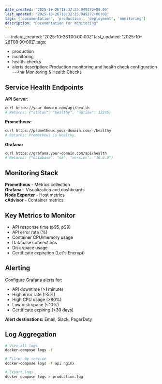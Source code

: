 ```yaml
---
date_created: "2025-10-26T18:32:25.949272+00:00"
last_updated: "2025-10-26T18:32:25.949272+00:00"
tags: ['documentation', 'production', 'deployment', 'monitoring']
description: "Documentation for monitoring"
---
```


---\ndate_created: '2025-10-26T00:00:00Z'
last_updated: '2025-10-26T00:00:00Z'
tags:
- production
- monitoring
- health-checks
- alerts
description: Production monitoring and health check configuration
---\n# Monitoring & Health Checks

## Service Health Endpoints

**API Server:**

```bash
curl https://your-domain.com/api/health
# Returns: {"status": "healthy", "uptime": 12345}
```

**Prometheus:**

```bash
curl https://prometheus.your-domain.com/-/healthy
# Returns: Prometheus is Healthy.
```

**Grafana:**

```bash
curl https://grafana.your-domain.com/api/health
# Returns: {"database": "ok", "version": "10.0.0"}
```

## Monitoring Stack

**Prometheus** - Metrics collection  
**Grafana** - Visualization and dashboards  
**Node Exporter** - Host metrics  
**cAdvisor** - Container metrics

## Key Metrics to Monitor

- API response time (p95, p99)
- API error rate (%)
- Container CPU/memory usage
- Database connections
- Disk space usage
- Certificate expiration (Let's Encrypt)

## Alerting

Configure Grafana alerts for:

- API downtime (>1 minute)
- High error rate (>5%)
- High CPU usage (>80%)
- Low disk space (<10%)
- Certificate expiring (<30 days)

**Alert destinations:** Email, Slack, PagerDuty

## Log Aggregation

```bash
# View all logs
docker-compose logs -f

# Filter by service
docker-compose logs -f api nginx

# Export logs
docker-compose logs > production.log
```
